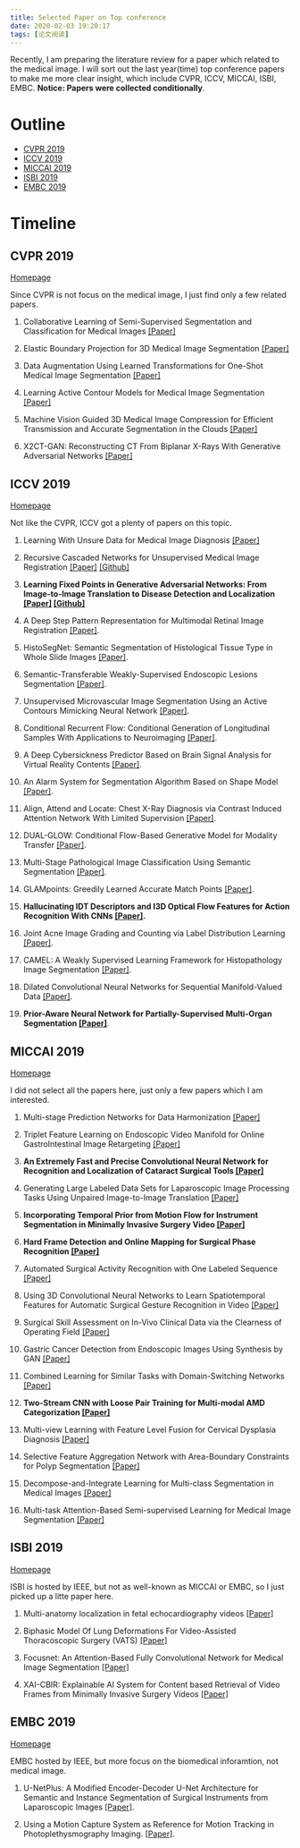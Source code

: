 ```yaml
---
title: Selected Paper on Top conference
date: 2020-02-03 19:20:17
tags: [论文阅读]
---
```


Recently, I am preparing the literature review for a paper which related to the medical image. I will sort out the last year(time) top conference papers to make me more clear insight, which include CVPR, ICCV, MICCAI, ISBI, EMBC. **Notice: Papers were collected conditionally**.

# Outline

  - [CVPR 2019](#cvpr-2019)
  - [ICCV 2019](#iccv-2019)
  - [MICCAI 2019](#miccai-2019)
  - [ISBI 2019](#isbi-2019)
  - [EMBC 2019](#embc-2019)

# Timeline

## CVPR 2019

[Homepage](http://openaccess.thecvf.com/CVPR2019.py) 

Since CVPR is not focus on the medical image, I just find only a few related papers.

1. Collaborative Learning of Semi-Supervised Segmentation and Classification for Medical Images [[Paper]](http://openaccess.thecvf.com/content_CVPR_2019/html/Zhou_Collaborative_Learning_of_Semi-Supervised_Segmentation_and_Classification_for_Medical_Images_CVPR_2019_paper.html)

2. Elastic Boundary Projection for 3D Medical Image Segmentation [[Paper]](http://openaccess.thecvf.com/content_CVPR_2019/html/Ni_Elastic_Boundary_Projection_for_3D_Medical_Image_Segmentation_CVPR_2019_paper.html)

3. Data Augmentation Using Learned Transformations for One-Shot Medical Image Segmentation [[Paper]](http://openaccess.thecvf.com/content_CVPR_2019/html/Zhao_Data_Augmentation_Using_Learned_Transformations_for_One-Shot_Medical_Image_Segmentation_CVPR_2019_paper.html)

4. Learning Active Contour Models for Medical Image Segmentation [[Paper]](http://openaccess.thecvf.com/content_CVPR_2019/html/Chen_Learning_Active_Contour_Models_for_Medical_Image_Segmentation_CVPR_2019_paper.html)

5. Machine Vision Guided 3D Medical Image Compression for Efficient Transmission and Accurate Segmentation in the Clouds [[Paper]](http://openaccess.thecvf.com/content_CVPR_2019/html/Liu_Machine_Vision_Guided_3D_Medical_Image_Compression_for_Efficient_Transmission_CVPR_2019_paper.html)

6. X2CT-GAN: Reconstructing CT From Biplanar X-Rays With Generative Adversarial Networks [[Paper]](http://openaccess.thecvf.com/content_CVPR_2019/html/Ying_X2CT-GAN_Reconstructing_CT_From_Biplanar_X-Rays_With_Generative_Adversarial_Networks_CVPR_2019_paper.html)



## ICCV 2019

[Homepage](http://openaccess.thecvf.com/ICCV2019.py)

Not like the CVPR, ICCV got a plenty of papers on this topic.

1. Learning With Unsure Data for Medical Image Diagnosis [[Paper]](http://openaccess.thecvf.com/content_ICCV_2019/papers/Wu_Learning_With_Unsure_Data_for_Medical_Image_Diagnosis_ICCV_2019_paper.pdf)

2. Recursive Cascaded Networks for Unsupervised Medical Image Registration [[Paper]](http://openaccess.thecvf.com/content_ICCV_2019/papers/Zhao_Recursive_Cascaded_Networks_for_Unsupervised_Medical_Image_Registration_ICCV_2019_paper.pdf) [[Github]](https://github.com/microsoft/Recursive-Cascaded-Networks)

3. **Learning Fixed Points in Generative Adversarial Networks: From Image-to-Image Translation to Disease Detection and Localization [[Paper]](http://openaccess.thecvf.com/content_ICCV_2019/papers/Siddiquee_Learning_Fixed_Points_in_Generative_Adversarial_Networks_From_Image-to-Image_Translation_ICCV_2019_paper.pdf) [[Github]](https://github.com/mahfuzmohammad/Fixed-Point-GAN)**

4. A Deep Step Pattern Representation for Multimodal Retinal Image Registration [[Paper]](http://openaccess.thecvf.com/content_ICCV_2019/html/Lee_A_Deep_Step_Pattern_Representation_for_Multimodal_Retinal_Image_Registration_ICCV_2019_paper.html).

5. HistoSegNet: Semantic Segmentation of Histological Tissue Type in Whole Slide Images [[Paper]](http://openaccess.thecvf.com/content_ICCV_2019/html/Chan_HistoSegNet_Semantic_Segmentation_of_Histological_Tissue_Type_in_Whole_Slide_ICCV_2019_paper.html).
 
6. Semantic-Transferable Weakly-Supervised Endoscopic Lesions Segmentation [[Paper]](http://openaccess.thecvf.com/content_ICCV_2019/html/Dong_Semantic-Transferable_Weakly-Supervised_Endoscopic_Lesions_Segmentation_ICCV_2019_paper.html).

7. Unsupervised Microvascular Image Segmentation Using an Active Contours Mimicking Neural Network [[Paper]](http://openaccess.thecvf.com/content_ICCV_2019/html/Gur_Unsupervised_Microvascular_Image_Segmentation_Using_an_Active_Contours_Mimicking_Neural_ICCV_2019_paper.html).

8. Conditional Recurrent Flow: Conditional Generation of Longitudinal Samples With Applications to Neuroimaging [[Paper]](http://openaccess.thecvf.com/content_ICCV_2019/html/Hwang_Conditional_Recurrent_Flow_Conditional_Generation_of_Longitudinal_Samples_With_Applications_ICCV_2019_paper.html).

9. A Deep Cybersickness Predictor Based on Brain Signal Analysis for Virtual Reality Contents [[Paper]](http://openaccess.thecvf.com/content_ICCV_2019/html/Kim_A_Deep_Cybersickness_Predictor_Based_on_Brain_Signal_Analysis_for_ICCV_2019_paper.html).

10. An Alarm System for Segmentation Algorithm Based on Shape Model [[Paper]](http://openaccess.thecvf.com/content_ICCV_2019/html/Liu_An_Alarm_System_for_Segmentation_Algorithm_Based_on_Shape_Model_ICCV_2019_paper.html).

11. Align, Attend and Locate: Chest X-Ray Diagnosis via Contrast Induced Attention Network With Limited Supervision [[Paper]](http://openaccess.thecvf.com/content_ICCV_2019/html/Liu_Align_Attend_and_Locate_Chest_X-Ray_Diagnosis_via_Contrast_Induced_ICCV_2019_paper.html).

12. DUAL-GLOW: Conditional Flow-Based Generative Model for Modality Transfer [[Paper]](http://openaccess.thecvf.com/content_ICCV_2019/html/Sun_DUAL-GLOW_Conditional_Flow-Based_Generative_Model_for_Modality_Transfer_ICCV_2019_paper.html).

13. Multi-Stage Pathological Image Classification Using Semantic Segmentation [[Paper]](http://openaccess.thecvf.com/content_ICCV_2019/html/Takahama_Multi-Stage_Pathological_Image_Classification_Using_Semantic_Segmentation_ICCV_2019_paper.html).

14. GLAMpoints: Greedily Learned Accurate Match Points [[Paper]](http://openaccess.thecvf.com/content_ICCV_2019/html/Truong_GLAMpoints_Greedily_Learned_Accurate_Match_Points_ICCV_2019_paper.html).

15. **Hallucinating IDT Descriptors and I3D Optical Flow Features for Action Recognition With CNNs [[Paper]](http://openaccess.thecvf.com/content_ICCV_2019/html/Wang_Hallucinating_IDT_Descriptors_and_I3D_Optical_Flow_Features_for_Action_ICCV_2019_paper.html).**

16. Joint Acne Image Grading and Counting via Label Distribution Learning [[Paper]](http://openaccess.thecvf.com/content_ICCV_2019/html/Wu_Joint_Acne_Image_Grading_and_Counting_via_Label_Distribution_Learning_ICCV_2019_paper.html).

17. CAMEL: A Weakly Supervised Learning Framework for Histopathology Image Segmentation [[Paper]](http://openaccess.thecvf.com/content_ICCV_2019/html/Xu_CAMEL_A_Weakly_Supervised_Learning_Framework_for_Histopathology_Image_Segmentation_ICCV_2019_paper.html).


18. Dilated Convolutional Neural Networks for Sequential Manifold-Valued Data [[Paper]](http://openaccess.thecvf.com/content_ICCV_2019/html/Zhen_Dilated_Convolutional_Neural_Networks_for_Sequential_Manifold-Valued_Data_ICCV_2019_paper.html).

19. **Prior-Aware Neural Network for Partially-Supervised Multi-Organ Segmentation [[Paper]](http://openaccess.thecvf.com/content_ICCV_2019/html/Zhou_Prior-Aware_Neural_Network_for_Partially-Supervised_Multi-Organ_Segmentation_ICCV_2019_paper.html)**.

## MICCAI 2019

[Homepage](https://link.springer.com/book/10.1007/978-3-030-32239-7)

I did not select all the papers here, just only a few papers which I am interested.

1. Multi-stage Prediction Networks for Data Harmonization [[Paper]](https://doi.org/10/ggj48m)

2. Triplet Feature Learning on Endoscopic Video Manifold for Online GastroIntestinal Image Retargeting [[Paper]](https://doi.org/10/ggj48n)

3. **An Extremely Fast and Precise Convolutional Neural Network for Recognition and Localization of Cataract Surgical Tools [[Paper]](https://doi.org/10/ggj48p)**

4. Generating Large Labeled Data Sets for Laparoscopic Image Processing Tasks Using Unpaired Image-to-Image Translation [[Paper]](https://doi.org/10/ggj48q)

5. **Incorporating Temporal Prior from Motion Flow for Instrument Segmentation in Minimally Invasive Surgery Video [[Paper]](https://doi.org/10/ggj48r)**

6. **Hard Frame Detection and Online Mapping for Surgical Phase Recognition [[Paper]](https://doi.org/10/ggchdx)**

7. Automated Surgical Activity Recognition with One Labeled Sequence [[Paper]](https://doi.org/10/ggj48s)

8. Using 3D Convolutional Neural Networks to Learn Spatiotemporal Features for Automatic Surgical Gesture Recognition in Video [[Paper]](https://doi.org/10/ggj48t)

9. Surgical Skill Assessment on In-Vivo Clinical Data via the Clearness of Operating Field [[Paper]](https://doi.org/10/ggj48v)

10. Gastric Cancer Detection from Endoscopic Images Using Synthesis by GAN [[Paper]](https://doi.org/10/ggj48w)

11. Combined Learning for Similar Tasks with Domain-Switching Networks [[Paper]](https://doi.org/10/ggj48x)

12. **Two-Stream CNN with Loose Pair Training for Multi-modal AMD Categorization [[Paper]](https://doi.org/10/ggj48z)**

13. Multi-view Learning with Feature Level Fusion for Cervical Dysplasia Diagnosis [[Paper]](https://doi.org/10/ggj483)

14. Selective Feature Aggregation Network with Area-Boundary Constraints for Polyp Segmentation [[Paper]](https://doi.org/10/ggj484)

15. Decompose-and-Integrate Learning for Multi-class Segmentation in Medical Images [[Paper]](https://doi.org/10/ggj485)

16. Multi-task Attention-Based Semi-supervised Learning for Medical Image Segmentation [[Paper]](https://doi.org/10/ggj486)

## ISBI 2019

[Homepage](https://dblp.org/db/conf/isbi/isbi2019)

ISBI is hosted by IEEE, but not as well-known as MICCAI or EMBC, so I just picked up a litte paper here.

1. Multi-anatomy localization in fetal echocardiography videos [[Paper]](https://doi.org/10/ggj49p)

2. Biphasic Model Of Lung Deformations For Video-Assisted Thoracoscopic Surgery (VATS) [[Paper]](https://doi.org/10/ggj49q)

3. Focusnet: An Attention-Based Fully Convolutional Network for Medical Image Segmentation [[Paper]](https://doi.org/10/ggj49r)

4. XAI-CBIR: Explainable AI System for Content based Retrieval of Video Frames from Minimally Invasive Surgery Videos [[Paper]](https://doi.org/10/ggj49s)

## EMBC 2019

[Homepage](https://ieeexplore.ieee.org/document/8856999)

EMBC hosted by IEEE, but more focus on the biomedical inforamtion, not medical image.

1. U-NetPlus: A Modified Encoder-Decoder U-Net Architecture for Semantic and Instance Segmentation of Surgical Instruments from Laparoscopic Images [[Paper]](https://doi.org/10/ggj492).

2. Using a Motion Capture System as Reference for Motion Tracking in Photoplethysmography Imaging. [[Paper]](https://doi.org/10/ggj49z).